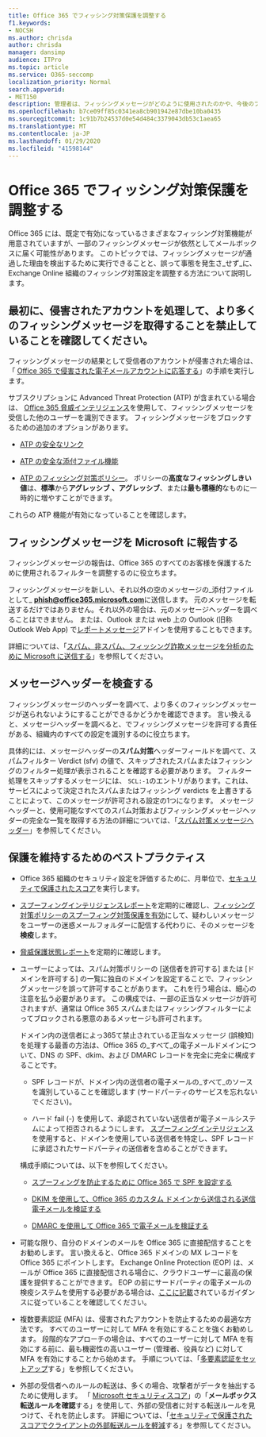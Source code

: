```yaml
---
title: Office 365 でフィッシング対策保護を調整する
f1.keywords:
- NOCSH
ms.author: chrisda
author: chrisda
manager: dansimp
audience: ITPro
ms.topic: article
ms.service: O365-seccomp
localization_priority: Normal
search.appverid:
- MET150
description: 管理者は、フィッシングメッセージがどのように使用されたのかや、今後のフィッシング対策メッセージを回避するために何を行う必要があるかを特定する方法について説明します。
ms.openlocfilehash: b7ce09ff85c0341ea8cb901942e87dbe10ba0435
ms.sourcegitcommit: 1c91b7b24537d0e54d484c3379043db53c1aea65
ms.translationtype: MT
ms.contentlocale: ja-JP
ms.lasthandoff: 01/29/2020
ms.locfileid: "41598144"
---
```

# <a name="tune-anti-phishing-protection-in-office-365"></a>Office 365 でフィッシング対策保護を調整する

Office 365 には、既定で有効になっているさまざまなフィッシング対策機能が用意されていますが、一部のフィッシングメッセージが依然としてメールボックスに届く可能性があります。 このトピックでは、フィッシングメッセージが通過した理由を検出するために実行できることと、誤って事態を発生さ_せず_に、Exchange Online 組織のフィッシング対策設定を調整する方法について説明します。

## <a name="first-things-first-deal-with-any-compromised-accounts-and-make-sure-you-block-any-more-phishing-messages-from-getting-through"></a>最初に、侵害されたアカウントを処理して、より多くのフィッシングメッセージを取得することを禁止していることを確認してください。

フィッシングメッセージの結果として受信者のアカウントが侵害された場合は、「 [Office 365 で侵害された電子メールアカウントに応答する](responding-to-a-compromised-email-account.md)」の手順を実行します。

サブスクリプションに Advanced Threat Protection (ATP) が含まれている場合は、 [Office 365 脅威インテリジェンス](office-365-ti.md)を使用して、フィッシングメッセージを受信した他のユーザーを識別できます。 フィッシングメッセージをブロックするための追加のオプションがあります。

- [ATP の安全なリンク](set-up-atp-safe-links-policies.md)

- [ATP の安全な添付ファイル機能](set-up-atp-safe-attachments-policies.md)

- [ATP のフィッシング対策ポリシー](set-up-anti-phishing-policies.md)。 ポリシーの**高度なフィッシングしきい値**は、**標準**から**アグレッシブ** **、アグレッシブ**、または**最も積極的**なものに一時的に増やすことができます。

これらの ATP 機能が有効になっていることを確認します。

## <a name="report-the-phishing-message-to-microsoft"></a>フィッシングメッセージを Microsoft に報告する

フィッシングメッセージの報告は、Office 365 のすべてのお客様を保護するために使用されるフィルターを調整するのに役立ちます。

フィッシングメッセージを新しい、それ以外の空のメッセージの_添付ファイルとして_ **phish@office365.microsoft.com**に送信します。 元のメッセージを転送するだけではありません。それ以外の場合は、元のメッセージヘッダーを調べることはできません。 または、Outlook または web 上の Outlook (旧称 Outlook Web App) で[レポートメッセージ](https://docs.microsoft.com/office365/securitycompliance/enable-the-report-message-add-in)アドインを使用することもできます。

詳細については、「[スパム、非スパム、フィッシング詐欺メッセージを分析のために Microsoft に送信する](submit-spam-non-spam-and-phishing-scam-messages-to-microsoft-for-analysis.md)」を参照してください。

## <a name="inspect-the-message-headers"></a>メッセージヘッダーを検査する

フィッシングメッセージのヘッダーを調べて、より多くのフィッシングメッセージが送られないようにすることができるかどうかを確認できます。 言い換えると、メッセージヘッダーを調べると、でフィッシングメッセージを許可する責任がある、組織内のすべての設定を識別するのに役立ちます。

具体的には、メッセージヘッダーの**スパム対策**ヘッダーフィールドを調べて、スパムフィルター Verdict (sfv) の値で、スキップされたスパムまたはフィッシングのフィルター処理が表示されることを確認する必要があります。 フィルター処理をスキップするメッセージには、 `SCL:-1`のエントリがあります。これは、サービスによって決定されたスパムまたはフィッシング verdicts を上書きすることによって、このメッセージが許可される設定の1つになります。 メッセージヘッダーと、使用可能なすべてのスパム対策およびフィッシングメッセージヘッダーの完全な一覧を取得する方法の詳細については、「[スパム対策メッセージヘッダー](https://docs.microsoft.com/office365/SecurityCompliance/anti-spam-message-headers)」を参照してください。

## <a name="best-practices-to-stay-protected"></a>保護を維持するためのベストプラクティス

- Office 365 組織のセキュリティ設定を評価するために、月単位で、[セキュリティで保護されたスコア](../mtp/microsoft-secure-score.md)を実行します。

- [スプーフィングインテリジェンスレポート](learn-about-spoof-intelligence.md)を定期的に確認し、[フィッシング対策ポリシーのスプーフィング対策保護を有効](learn-about-spoof-intelligence.md#configuring-the-anti-spoofing-policy)にして、疑わしいメッセージをユーザーの迷惑メールフォルダーに配信する代わりに、そのメッセージを**検疫**します。

- [脅威保護状態レポート](view-reports-for-atp.md#threat-protection-status-report)を定期的に確認します。

- ユーザーによっては、スパム対策ポリシーの [送信者を許可する] または [ドメインを許可する] の一覧に独自のドメインを設定することで、フィッシングメッセージを誤って許可することがあります。 これを行う場合は、細心の注意を払う必要があります。 この構成では、一部の正当なメッセージが許可されますが、通常は Office 365 スパムまたはフィッシングフィルターによってブロックされる悪意のあるメッセージも許可されます。

  ドメイン内の送信者によっ365て禁止されている正当なメッセージ (誤検知) を処理する最善の方法は、Office 365 の_すべて_の電子メールドメインについて、DNS の SPF、dkim、および DMARC レコードを完全に完全に構成することです。

  - SPF レコードが、ドメイン内の送信者の電子メールの_すべて_のソースを識別していることを確認します (サードパーティのサービスを忘れないでください)。

  - ハード fail (\-) を使用して、承認されていない送信者が電子メールシステムによって拒否されるようにします。 [スプーフィングインテリジェンス](https://docs.microsoft.com/office365/securitycompliance/learn-about-spoof-intelligence)を使用すると、ドメインを使用している送信者を特定し、SPF レコードに承認されたサードパーティの送信者を含めることができます。

  構成手順については、以下を参照してください。
  
  - [スプーフィングを防止するために Office 365 で SPF を設定する](set-up-spf-in-office-365-to-help-prevent-spoofing.md)

  - [DKIM を使用して、Office 365 のカスタム ドメインから送信される送信電子メールを検証する](use-dkim-to-validate-outbound-email.md)

  - [DMARC を使用して Office 365 で電子メールを検証する](use-dmarc-to-validate-email.md)

- 可能な限り、自分のドメインのメールを Office 365 に直接配信することをお勧めします。 言い換えると、Office 365 ドメインの MX レコードを Office 365 にポイントします。 Exchange Online Protection (EOP) は、メールが Office 365 に直接配信される場合に、クラウドユーザーに最高の保護を提供することができます。 EOP の前にサードパーティの電子メールの検疫システムを使用する必要がある場合は、[ここに記載](https://docs.microsoft.com/exchange/mail-flow-best-practices/manage-mail-flow-using-third-party-cloud)されているガイダンスに従っていることを確認してください。

- 複数要素認証 (MFA) は、侵害されたアカウントを防止するための最適な方法です。 すべてのユーザーに対して MFA を有効にすることを強くお勧めします。 段階的なアプローチの場合は、すべてのユーザーに対して MFA を有効にする前に、最も機密性の高いユーザー (管理者、役員など) に対して MFA を有効にすることから始めます。 手順については、「[多要素認証をセットアップ](https://docs.microsoft.com/office365/admin/security-and-compliance/set-up-multi-factor-authentication)する」を参照してください。

- 外部の受信者へのルールの転送は、多くの場合、攻撃者がデータを抽出するために使用します。 「 [Microsoft セキュリティスコア](../mtp/microsoft-secure-score.md)」の「**メールボックス転送ルールを確認**する」を使用して、外部の受信者に対する転送ルールを見つけて、それを防止します。 詳細については、「[セキュリティで保護されたスコアでクライアントの外部転送ルールを軽減](https://blogs.technet.microsoft.com/office365security/mitigating-client-external-forwarding-rules-with-secure-score/)する」を参照してください。
